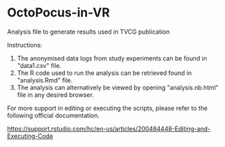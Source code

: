 # OctoPocus-in-VR
Analysis file to generate results used in TVCG publication


Instructions:

1. The anonymised data logs from study experiments can be found in "data1.csv" file.
2. The R code used to run the analysis can be retrieved found in "analysis.Rmd" file.
3. The analysis can alternatively be viewed by opening "analysis.nb.html" file in any desired browser.

For more support in editing or executing the scripts, please refer to the following official documentation.

https://support.rstudio.com/hc/en-us/articles/200484448-Editing-and-Executing-Code
